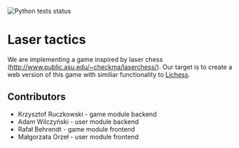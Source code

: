 ![Python tests status](https://github.com/tojatos/ZPI/actions/workflows/ci.yml/badge.svg)

# Laser tactics
We are implementing a game inspired by laser chess (http://www.public.asu.edu/~checkma/laserchess/).
Our target is to create a web version of this game with similiar functionality to [Lichess](http://lichess.org).

## Contributors
- Krzysztof Ruczkowski - game module backend
- Adam Wilczyński - user module backend
- Rafał Behrendt - game module frontend
- Małgorzata Orzeł - user module frontend

